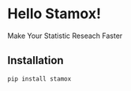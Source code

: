 # Hello Stamox!

Make Your Statistic Reseach Faster

## Installation

```
pip install stamox
```



